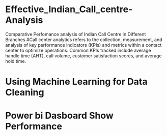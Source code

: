 # Effective_Indian_Call_centre-Analysis
Comparative Perfomance analysis of Indian Call Centre in Different Branches
#Call center analytics refers to the collection, measurement, and analysis of key performance indicators (KPIs) and metrics within a contact center to optimize operations. Common KPIs tracked include average handle time (AHT), call volume, customer satisfaction scores, and average hold time.
# Using Machine Learning for Data Cleaning
# Power bi Dasboard Show Performance 
